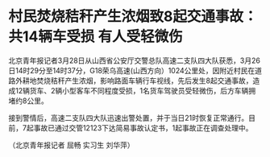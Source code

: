 # 村民焚烧秸秆产生浓烟致8起交通事故：共14辆车受损 有人受轻微伤

北京青年报记者3月28日从山西省公安厅交警总队高速二支队四大队获悉，3月26日14时29分至14时37分，G18荣乌高速(山西方向）1024公里处，因附近村民在道路外耕地焚烧秸秆产生浓烟，影响路面车辆行车视线，先后发生8起交通事故，造成12辆货车、2辆小型客车不同程度受损，1名货车驾驶员受轻微伤，后方车辆拥堵约8公里。

接到警情后，高速二支队四大队迅速出警处置，并于当日21时恢复正常通行。目前，7起事故已通过交管12123下达简易事故认定书，1起事故正在调查处理中。

（北京青年报记者 屈畅 实习生 刘华萍）

